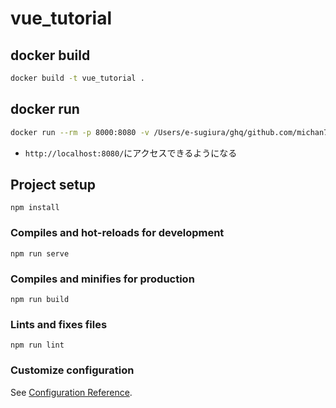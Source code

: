# vue_tutorial

## docker build
```sh
docker build -t vue_tutorial .
```

## docker run
```sh
docker run --rm -p 8000:8080 -v /Users/e-sugiura/ghq/github.com/michan74/vue_tutorial:/usr/src/app -it vue_tutorial
```
- `http://localhost:8080/`にアクセスできるようになる

## Project setup
```
npm install
```

### Compiles and hot-reloads for development
```
npm run serve
```

### Compiles and minifies for production
```
npm run build
```

### Lints and fixes files
```
npm run lint
```

### Customize configuration
See [Configuration Reference](https://cli.vuejs.org/config/).
